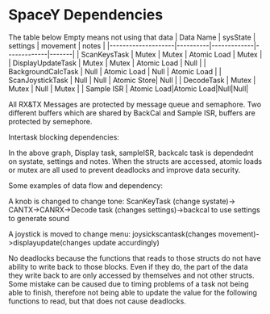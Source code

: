 # SpaceY Dependencies

The table below 
Empty means not using that data
| Data Name          | sysState | settings    | movement    | notes | 
|--------------------|----------|-------------|-------------|-------|
| ScanKeysTask       | Mutex    | Mutex       | Atomic Load | Mutex |
| DisplayUpdateTask  | Mutex    | Mutex       | Atomic Load | Null  |
| BackgroundCalcTask | Null     | Atomic Load | Null        | Atomic Load |
| ScanJoystickTask   | Null     | Null        | Atomic Store| Null  |
| DecodeTask         | Mutex    | Mutex       | Null        | Mutex |
| Sample ISR         | Atomic Load|Atomic Load|Null|Null|

All RX&TX Messages are protected by message queue and semaphore.
Two different buffers which are shared by BackCal and Sample ISR, buffers are protected by semephore.

Intertask blocking dependencies:

In the above graph, Display task, sampleISR, backcalc task is dependednt on systate, settings and notes. When the structs are accessed, atomic loads or mutex are all used to prevent deadlocks and improve data security. 

Some examples of data flow and dependency:

A knob is changed to change tone: ScanKeyTask (change systate)-> CANTX->CANRX->Decode task (changes settings)->backcal to use settings to generate sound

A joystick is moved to change menu: joysickscantask(changes movement)->displayupdate(changes update accurdingly)

No deadlocks because the functions that reads to those structs do not have ability to write back to those blocks. Even if they do, the part of the data they write back to are only accessed by themselves and not other structs. Some mistake can be caused due to timing problems of a task not being able to finish, therefore not being able to update the value for the following functions to read, but that does not cause deadlocks.